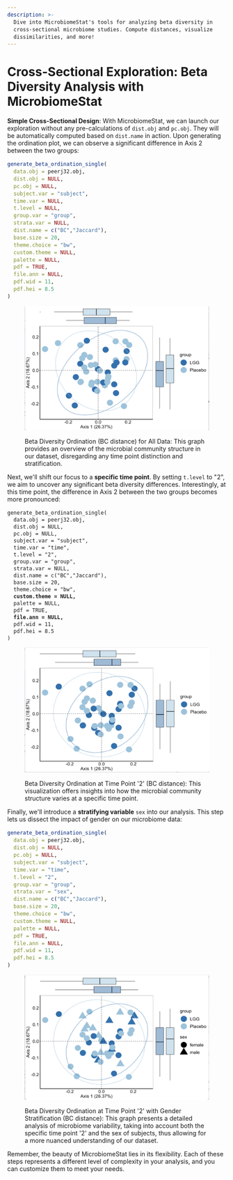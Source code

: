 ```yaml
---
description: >-
  Dive into MicrobiomeStat's tools for analyzing beta diversity in
  cross-sectional microbiome studies. Compute distances, visualize
  dissimilarities, and more!
---
```


# Cross-Sectional Exploration: Beta Diversity Analysis with MicrobiomeStat

**Simple Cross-Sectional Design**: With MicrobiomeStat, we can launch our exploration without any pre-calculations of `dist.obj` and `pc.obj`. They will be automatically computed based on `dist.name` in action. Upon generating the ordination plot, we can observe a significant difference in Axis 2 between the two groups:

```r
generate_beta_ordination_single(
  data.obj = peerj32.obj,
  dist.obj = NULL,
  pc.obj = NULL,
  subject.var = "subject",
  time.var = NULL,
  t.level = NULL,
  group.var = "group",
  strata.var = NULL,
  dist.name = c("BC","Jaccard"),
  base.size = 20,
  theme.choice = "bw",
  custom.theme = NULL,
  palette = NULL,
  pdf = TRUE,
  file.ann = NULL,
  pdf.wid = 11,
  pdf.hei = 8.5
)
```

<figure><img src="../.gitbook/assets/Screenshot 2023-06-11 at 20.20.28.png" alt=""><figcaption><p>Beta Diversity Ordination (BC distance) for All Data: This graph provides an overview of the microbial community structure in our dataset, disregarding any time point distinction and stratification.</p></figcaption></figure>

Next, we'll shift our focus to a **specific time point**. By setting `t.level` to "2", we aim to uncover any significant beta diversity differences. Interestingly, at this time point, the difference in Axis 2 between the two groups becomes more pronounced:

<pre class="language-r"><code class="lang-r">generate_beta_ordination_single(
  data.obj = peerj32.obj,
  dist.obj = NULL,
  pc.obj = NULL,
  subject.var = "subject",
  time.var = "time",
  t.level = "2",
  group.var = "group",
  strata.var = NULL,
  dist.name = c("BC","Jaccard"),
  base.size = 20,
  theme.choice = "bw",
<strong>  custom.theme = NULL,
</strong>  palette = NULL,
  pdf = TRUE,
<strong>  file.ann = NULL,
</strong>  pdf.wid = 11,
  pdf.hei = 8.5
)
</code></pre>

<figure><img src="../.gitbook/assets/Screenshot 2023-06-11 at 20.21.25.png" alt=""><figcaption><p>Beta Diversity Ordination at Time Point '2' (BC distance): This visualization offers insights into how the microbial community structure varies at a specific time point.</p></figcaption></figure>

Finally, we'll introduce a **stratifying variable** `sex` into our analysis. This step lets us dissect the impact of gender on our microbiome data:

```r
generate_beta_ordination_single(
  data.obj = peerj32.obj,
  dist.obj = NULL,
  pc.obj = NULL,
  subject.var = "subject",
  time.var = "time",
  t.level = "2",
  group.var = "group",
  strata.var = "sex",
  dist.name = c("BC","Jaccard"),
  base.size = 20,
  theme.choice = "bw",
  custom.theme = NULL,
  palette = NULL,
  pdf = TRUE,
  file.ann = NULL,
  pdf.wid = 11,
  pdf.hei = 8.5
)
```

<figure><img src="../.gitbook/assets/Screenshot 2023-06-11 at 20.22.28.png" alt=""><figcaption><p>Beta Diversity Ordination at Time Point '2' with Gender Stratification (BC distance): This graph presents a detailed analysis of microbiome variability, taking into account both the specific time point '2' and the sex of subjects, thus allowing for a more nuanced understanding of our dataset.</p></figcaption></figure>

Remember, the beauty of MicrobiomeStat lies in its flexibility. Each of these steps represents a different level of complexity in your analysis, and you can customize them to meet your needs.&#x20;
